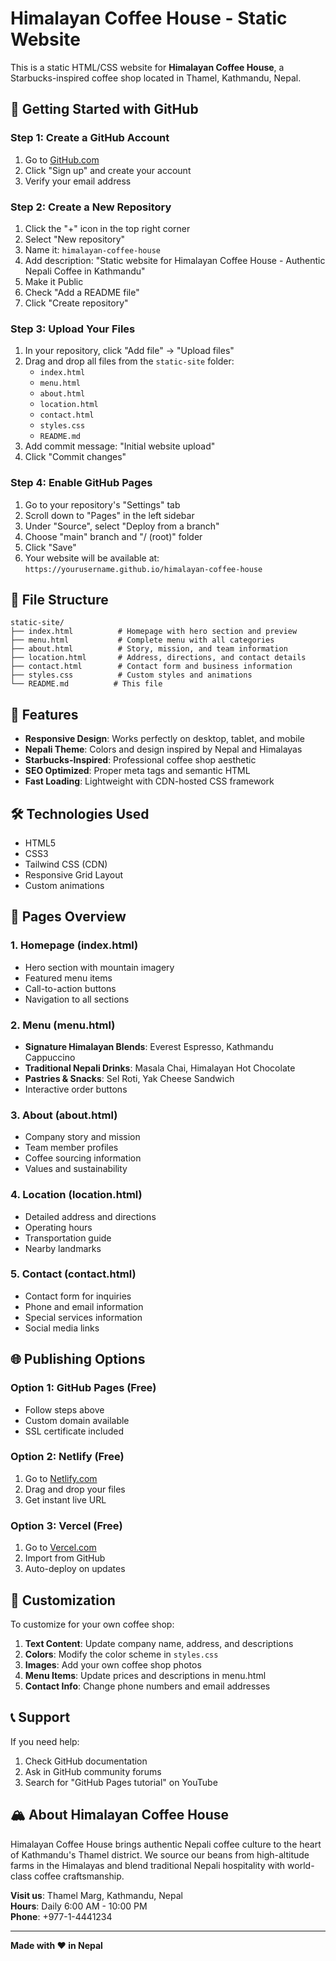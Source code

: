 # Himalayan Coffee House - Static Website

This is a static HTML/CSS website for **Himalayan Coffee House**, a Starbucks-inspired coffee shop located in Thamel, Kathmandu, Nepal.

## 🚀 Getting Started with GitHub

### Step 1: Create a GitHub Account
1. Go to [GitHub.com](https://github.com)
2. Click "Sign up" and create your account
3. Verify your email address

### Step 2: Create a New Repository
1. Click the "+" icon in the top right corner
2. Select "New repository"
3. Name it: `himalayan-coffee-house`
4. Add description: "Static website for Himalayan Coffee House - Authentic Nepali Coffee in Kathmandu"
5. Make it Public
6. Check "Add a README file"
7. Click "Create repository"

### Step 3: Upload Your Files
1. In your repository, click "Add file" → "Upload files"
2. Drag and drop all files from the `static-site` folder:
   - `index.html`
   - `menu.html`
   - `about.html`
   - `location.html`
   - `contact.html`
   - `styles.css`
   - `README.md`
3. Add commit message: "Initial website upload"
4. Click "Commit changes"

### Step 4: Enable GitHub Pages
1. Go to your repository's "Settings" tab
2. Scroll down to "Pages" in the left sidebar
3. Under "Source", select "Deploy from a branch"
4. Choose "main" branch and "/ (root)" folder
5. Click "Save"
6. Your website will be available at: `https://yourusername.github.io/himalayan-coffee-house`

## 📁 File Structure

```
static-site/
├── index.html          # Homepage with hero section and preview
├── menu.html           # Complete menu with all categories
├── about.html          # Story, mission, and team information
├── location.html       # Address, directions, and contact details
├── contact.html        # Contact form and business information
├── styles.css          # Custom styles and animations
└── README.md          # This file
```

## 🎨 Features

- **Responsive Design**: Works perfectly on desktop, tablet, and mobile
- **Nepali Theme**: Colors and design inspired by Nepal and Himalayas
- **Starbucks-Inspired**: Professional coffee shop aesthetic
- **SEO Optimized**: Proper meta tags and semantic HTML
- **Fast Loading**: Lightweight with CDN-hosted CSS framework

## 🛠️ Technologies Used

- HTML5
- CSS3
- Tailwind CSS (CDN)
- Responsive Grid Layout
- Custom animations

## 📱 Pages Overview

### 1. Homepage (index.html)
- Hero section with mountain imagery
- Featured menu items
- Call-to-action buttons
- Navigation to all sections

### 2. Menu (menu.html)
- **Signature Himalayan Blends**: Everest Espresso, Kathmandu Cappuccino
- **Traditional Nepali Drinks**: Masala Chai, Himalayan Hot Chocolate
- **Pastries & Snacks**: Sel Roti, Yak Cheese Sandwich
- Interactive order buttons

### 3. About (about.html)
- Company story and mission
- Team member profiles
- Coffee sourcing information
- Values and sustainability

### 4. Location (location.html)
- Detailed address and directions
- Operating hours
- Transportation guide
- Nearby landmarks

### 5. Contact (contact.html)
- Contact form for inquiries
- Phone and email information
- Special services information
- Social media links

## 🌐 Publishing Options

### Option 1: GitHub Pages (Free)
- Follow steps above
- Custom domain available
- SSL certificate included

### Option 2: Netlify (Free)
1. Go to [Netlify.com](https://netlify.com)
2. Drag and drop your files
3. Get instant live URL

### Option 3: Vercel (Free)
1. Go to [Vercel.com](https://vercel.com)
2. Import from GitHub
3. Auto-deploy on updates

## 📧 Customization

To customize for your own coffee shop:

1. **Text Content**: Update company name, address, and descriptions
2. **Colors**: Modify the color scheme in `styles.css`
3. **Images**: Add your own coffee shop photos
4. **Menu Items**: Update prices and descriptions in menu.html
5. **Contact Info**: Change phone numbers and email addresses

## 📞 Support

If you need help:
1. Check GitHub documentation
2. Ask in GitHub community forums
3. Search for "GitHub Pages tutorial" on YouTube

## 🏔️ About Himalayan Coffee House

Himalayan Coffee House brings authentic Nepali coffee culture to the heart of Kathmandu's Thamel district. We source our beans from high-altitude farms in the Himalayas and blend traditional Nepali hospitality with world-class coffee craftsmanship.

**Visit us**: Thamel Marg, Kathmandu, Nepal  
**Hours**: Daily 6:00 AM - 10:00 PM  
**Phone**: +977-1-4441234

---

**Made with ❤️ in Nepal**